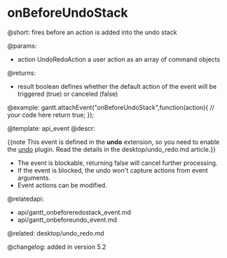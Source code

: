 onBeforeUndoStack
=============

@short:
	fires before an action is added into the undo stack

@params:
- action		UndoRedoAction			a user action as an array of command objects


@returns:
- result     boolean       defines whether the default action of the event will be triggered (true) or canceled (false) 


@example:
gantt.attachEvent("onBeforeUndoStack",function(action){
    // your code here
    return true;
});


@template:	api_event
@descr:

{{note This event is defined in the **undo** extension, so you need to enable the [undo](desktop/extensions_list.md#undo) plugin. Read the details in the desktop/undo_redo.md article.}}


- The event is blockable, returning false will cancel further processing.
- If the event is blocked, the undo won't capture actions from event arguments.
- Event actions can be modified.

@relatedapi:
- api/gantt_onbeforeredostack_event.md
- api/gantt_onbeforeundo_event.md

@related:
desktop/undo_redo.md

@changelog:
added in version 5.2